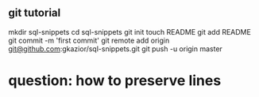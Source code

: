 ## git tutorial

   mkdir sql-snippets
   cd sql-snippets
   git init
   touch README
   git add README
   git commit -m 'first commit'
   git remote add origin git@github.com:gkazior/sql-snippets.git
   git push -u origin master

# question: how to preserve lines